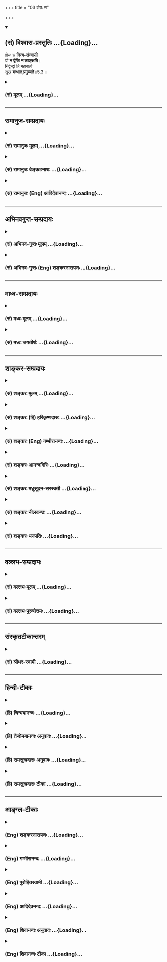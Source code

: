 +++
title = "03 ज्ञेयः स"

+++
<div class="js_include" newlevelforh1="2" title="(सं) विश्वास-प्रस्तुतिः" unfilled url="/mahAbhAratam/vyAsaH/shlokashaH/06-bhIShma-parva/03-bhagavad-gItA-parva/saMskRtam/vishvAsa-prastutiH/05_karma-saMnyAsa-yogaH/03_jneyaH_sa.md">
<details open><summary><h2>(सं) विश्वास-प्रस्तुतिः ...{Loading}...</h2></summary>

ज्ञेयः स **नित्य-संन्यासी**  
यो **न द्वेष्टि न काङ्क्षति**।  
निर्द्वन्द्वो हि महाबाहो  
सुखं **बन्धात् प्रमुच्यते**॥5.3॥
</details>
</div>
<div class="js_include collapsed" newlevelforh1="3" title="(सं) मूलम्" unfilled url="/mahAbhAratam/vyAsaH/shlokashaH/06-bhIShma-parva/03-bhagavad-gItA-parva/saMskRtam/mUlam/05_karma-saMnyAsa-yogaH/03_jneyaH_sa.md">
<details><summary><h3>(सं) मूलम् ...{Loading}...</h3></summary>

ज्ञेयः स नित्यसंन्यासी यो न द्वेष्टि न काङ्क्षति।  
निर्द्वन्द्वो हि महाबाहो सुखं बन्धात्प्रमुच्यते।।5.3।।
</details>
</div>


_________________
## रामानुज-सम्प्रदायः
<div class="js_include collapsed" newlevelforh1="3" title="(सं) रामानुजः मूलम्" unfilled url="/mahAbhAratam/vyAsaH/shlokashaH/06-bhIShma-parva/03-bhagavad-gItA-parva/saMskRtam/rAmAnujaH/mUlam/05_karma-saMnyAsa-yogaH/03_jneyaH_sa.md">
<details><summary><h3>(सं) रामानुजः मूलम् ...{Loading}...</h3></summary>

।।5.3।।**यः** कर्मयोगी तदन्तर्गतात्मानुभवतृप्तः तद्व्यतिरिक्तं किमपि **न
काङ्क्षति** तत एव किमपि न द्वेष्टि तत एव द्वन्द्वसहः च **स
नित्यसंन्यासी** नित्यज्ञाननिष्ठ इति **ज्ञेयः।** स हि सुकरकर्मयोगनिष्ठतया
**सुखं बन्धात्** **प्रमुच्यते। ज्ञानयोगकर्मयोगयोः आत्मप्राप्तिसाधनभावे
अन्योन्यनैरपेक्ष्यम् आह**

</details>
</div>
<div class="js_include collapsed" newlevelforh1="3" title="(सं) रामानुजः वेङ्कटनाथः" unfilled url="/mahAbhAratam/vyAsaH/shlokashaH/06-bhIShma-parva/03-bhagavad-gItA-parva/saMskRtam/rAmAnujaH/venkaTanAthaH/05_karma-saMnyAsa-yogaH/03_jneyaH_sa.md">
<details><summary><h3>(सं) रामानुजः वेङ्कटनाथः ...{Loading}...</h3></summary>

  
  
।।5.3।। द्वयोः श्रेयस्साधनत्वाविशेषे कर्मयोग एव विशिष्यत इति
प्रतिज्ञामात्रम् तत्र हेत्वाकाङ्क्षायां सौकर्याख्यं हेतुमाहेत्याहकुत
इत्यत्राहेतिज्ञेयः इति श्लोकोनित्यसन्न्यासी इत्येतावता ज्ञानयोगनिष्ठविषय
इति न मन्तव्यङ्कर्मयोगो विशिष्यते 5।2 इति प्रतिज्ञाय ज्ञानयोगनिष्ठस्य
सुखेन मोक्षोक्तेरसङ्गतत्वात्सन्न्यासस्तु महाबाहो दुःखमाप्तुमयोगतः 5।6
इति वक्ष्यमाणविरोधाच्च। अतः कर्मयोगनिष्ठस्यैवप्रशंसेयमित्यभिप्रायेणाह यः
कर्मयोगीति। काङ्क्षाया बाह्यमात्रविषयत्वव्यञ्जनार्थं तद्धेयत्वार्थं
चतदन्तर्गतात्मानुभवतृप्त इत्युक्तम्। काङ्क्षा हि प्रतिहन्यमाना
द्वेषहेतुरित्यभिप्रायेणतत एव किमपि न द्वेष्टीति व्युत्क्रमेण
व्याख्यातम्। द्वन्द्वस्वरूपनिवृत्तिव्युदासाय द्वन्द्वसहशब्दः। तत एव
द्वन्द्वसहश्चेति रागद्वेषवतो द्वन्द्वतितिक्षा नशक्येति भावः।
नित्यसन्न्यासित्वे हिशब्दस्य हेतुपरत्वव्यञ्जनायस हीत्युक्तम्।
सुखशब्दोऽत्र सौकर्यपर इत्याह सुकरकर्मयोगनिष्ठतयेति।  
  

</details>
</div>
<div class="js_include collapsed" newlevelforh1="3" title="(सं) रामानुजः (Eng) आदिदेवानन्दः" unfilled url="/mahAbhAratam/vyAsaH/shlokashaH/06-bhIShma-parva/03-bhagavad-gItA-parva/saMskRtam/rAmAnujaH/english/AdidevAnandaH/05_karma-saMnyAsa-yogaH/03_jneyaH_sa.md">
<details><summary><h3>(सं) रामानुजः (Eng) आदिदेवानन्दः ...{Loading}...</h3></summary>

5.3 That Karma Yogin, who, being satisfied with the experience of the self implied in Karma Yoga, does not desire anything different therefrom and conseently does not hate anything, and who, because of this,
resignedly endures the pairs of opposites - he should be understood as ever given to renunciation, i.e., even devoted to Jnana Yoga. Such a one therefore is freed from bondage because of his being firmly devoted to Karma Yoga which is easy to practise. The independence of Jnana Yoga and Karma Yoga from each other as means for attainment of the self is now declared.

</details>
</div>


_________________
## अभिनवगुप्त-सम्प्रदायः
<div class="js_include collapsed" newlevelforh1="3" title="(सं) अभिनव-गुप्तः मूलम्" unfilled url="/mahAbhAratam/vyAsaH/shlokashaH/06-bhIShma-parva/03-bhagavad-gItA-parva/saMskRtam/abhinava-guptaH/mUlam/05_karma-saMnyAsa-yogaH/03_jneyaH_sa.md">
<details><summary><h3>(सं) अभिनव-गुप्तः मूलम् ...{Loading}...</h3></summary>

।।5.3।। ज्ञेय इति। अतश्च स एव सार्वकालिकः संन्यासी येन मनसो
अभिलाषप्रद्वेषौ संन्यस्तौ। यतोऽस्य द्वन्द्वेभ्यः क्रोधमोहादिभ्यो
निष्क्रान्ता धीः स सुखं प्रमुच्यत +++(K omit प्र )+++ एव।

</details>
</div>
<div class="js_include collapsed" newlevelforh1="3" title="(सं) अभिनव-गुप्तः (Eng) शङ्करनारायणः" unfilled url="/mahAbhAratam/vyAsaH/shlokashaH/06-bhIShma-parva/03-bhagavad-gItA-parva/saMskRtam/abhinava-guptaH/english/shankaranArAyaNaH/05_karma-saMnyAsa-yogaH/03_jneyaH_sa.md">
<details><summary><h3>(सं) अभिनव-गुप्तः (Eng) शङ्करनारायणः ...{Loading}...</h3></summary>

5.3 Jneyah etc. Therefore he alone is all the time man-of-renunciation,
by whom both desire and hatred have been renounced from his mind.
Because his intellect has come out of the pairs of anger, delusion and
others, he is released just easily.

</details>
</div>


_________________
## माध्व-सम्प्रदायः
<div class="js_include collapsed" newlevelforh1="3" title="(सं) मध्वः मूलम्" unfilled url="/mahAbhAratam/vyAsaH/shlokashaH/06-bhIShma-parva/03-bhagavad-gItA-parva/saMskRtam/madhvaH/mUlam/05_karma-saMnyAsa-yogaH/03_jneyaH_sa.md">
<details><summary><h3>(सं) मध्वः मूलम् ...{Loading}...</h3></summary>

।।5.3।। सन्न्यासशब्दार्थमाह ज्ञेय इति। सन्न्यासस्य निश्श्रेयसकरत्वं
ज्ञापयितुं तच्छब्दार्थ स्मारयति ज्ञेय इति।

</details>
</div>
<div class="js_include collapsed" newlevelforh1="3" title="(सं) मध्वः जयतीर्थः" unfilled url="/mahAbhAratam/vyAsaH/shlokashaH/06-bhIShma-parva/03-bhagavad-gItA-parva/saMskRtam/madhvaH/jayatIrthaH/05_karma-saMnyAsa-yogaH/03_jneyaH_sa.md">
<details><summary><h3>(सं) मध्वः जयतीर्थः ...{Loading}...</h3></summary>

।।5.3।। ज्ञेयः इत्यस्यापव्याख्यानं दूषयन् तात्पर्यमाह **सन्न्यासे**ति।
अर्थान्तरस्याप्रतीतेरिति भावः। ननुयदृच्छालाभसन्तुष्टः 4।22 इत्यादिनोक्तं
कामादिपरित्यागंसन्न्यासं कर्मणां 5।1 इत्यनूद्यार्जुनस्य प्रश्न
इत्युक्तम्। ततश्च जानात्येवासौ सन्न्यासशब्दार्थमिति न तं प्रति स
वक्तव्यः। तथा च पूर्वपक्ष्युत्प्रेक्षित एवास्यार्थ इत्यत आह
**सन्न्यासस्ये**ति। सन्न्यासः कर्मयोगश्च निश्श्रेयसकरावुभौ 5।2 इति
यत्सन्न्यासस्य निश्श्रेयसकरत्वमुक्तं तदुपपादयितुं ज्ञातमपि
सन्न्यासशब्दार्थं स्मारयत्यनेन। द्वेषादिवर्जनं हि सन्न्यासः। तस्य च
निश्श्रेयसकरत्वं श्रुत्यादिप्रसिद्धमेवेति। अतः सन्न्यासशब्दार्थकथन एव
तात्पर्याभावान्नानुपपत्तिरित्यर्थः। ज्ञापकं चास्यार्थस्यास्तीत्याह
**ज्ञेय** इतीति। ज्ञेयः स्मर्तव्य इत्यनेनोक्तमित्यर्थः। योगस्य तु
निश्श्रेयसकरत्वमुत्तरवाक्य एव सेत्स्यति।

</details>
</div>


_________________
## शाङ्कर-सम्प्रदायः
<div class="js_include collapsed" newlevelforh1="3" title="(सं) शङ्करः मूलम्" unfilled url="/mahAbhAratam/vyAsaH/shlokashaH/06-bhIShma-parva/03-bhagavad-gItA-parva/saMskRtam/shankaraH/mUlam/05_karma-saMnyAsa-yogaH/03_jneyaH_sa.md">
<details><summary><h3>(सं) शङ्करः मूलम् ...{Loading}...</h3></summary>

।।5.3।। **ज्ञेयः** ज्ञातव्यः स कर्मयोगी **नित्यसंन्यासी** इति **यो न
द्वेष्टि** किञ्चित् न **काङ्क्षति** दुःखसुखे तत्साधने च। एवंविधो यः
कर्मणि वर्तमानोऽपि स नित्यसंन्यासी इति ज्ञातव्यः इत्यर्थः।
**निर्द्वन्द्वः** द्वन्द्ववर्जितः **हि** यस्मात् **महाबाहो सुखं
बन्धात्** अनायासेन **प्रमुच्यते**।। संन्यासकर्मयोगयोः
भिन्नपुरुषानुष्ठेययोः विरुद्धयोः फलेऽपि विरोधो युक्तः न तु उभयोः
निःश्रेयसकरत्वमेव इति प्राप्ते इदम् उच्यते

</details>
</div>
<div class="js_include collapsed" newlevelforh1="3" title="(सं) शङ्करः (हि) हरिकृष्णदासः" unfilled url="/mahAbhAratam/vyAsaH/shlokashaH/06-bhIShma-parva/03-bhagavad-gItA-parva/saMskRtam/shankaraH/hindI/harikRShNadAsaH/05_karma-saMnyAsa-yogaH/03_jneyaH_sa.md">
<details><summary><h3>(सं) शङ्करः (हि) हरिकृष्णदासः ...{Loading}...</h3></summary>

।।5.3।। ( कर्मयोग श्रेष्ठ ) कैसे है इसपर कहते हैं उस कर्मयोगीको सदा
संन्यासी ही समझना चाहिये कि जो न तो द्वेष करता है और न किसी वस्तुकी
आकाङ्क्षा ही करता है। अर्थात् जो सुख दुःख और उनके साधनोंमें उक्त
प्रकारसे रागद्वेषरहित हो गया है वह कर्ममें बर्तता हुआ भी सदा संन्यासी ही
है ऐसे समझना चाहिये। क्योंकि हे महाबाहो रागद्वेषादि द्वन्द्वोंसे रहित
हुआ पुरुष सुखपूर्वक अनायास ही बन्धनसे मुक्त हो जाता है।

</details>
</div>
<div class="js_include collapsed" newlevelforh1="3" title="(सं) शङ्करः (Eng) गम्भीरानन्दः" unfilled url="/mahAbhAratam/vyAsaH/shlokashaH/06-bhIShma-parva/03-bhagavad-gItA-parva/saMskRtam/shankaraH/english/gambhIrAnandaH/05_karma-saMnyAsa-yogaH/03_jneyaH_sa.md">
<details><summary><h3>(सं) शङ्करः (Eng) गम्भीरानन्दः ...{Loading}...</h3></summary>

5.3 For, O mighty-armed one, he who is free from duality becomes easily
freed from bondage. That performer of Karma-yoga, yah, who; na dvesti,
does not hate anything; and na kanksati, does not crave; jneyah, should
be known; as nitya-sannyasi, a man of constant \[A man of constant
renunciation: He is a man of renunciation ever before the realization of
the actionless Self.\] renunciation. The meaning is that he who
continues to be like this in the midst of sorrow, happiness and their
sources should be known as a man of constant renunciation, even though
engaged in actions. Hi, for; mahabaho, O mighty-armed one; nirdvandvah,
one who is free from duality; pramucyate, becomes freed; sukham, easily,
without trouble; bandhat, from bondage. It is reasonable that in the
case of renunciation and Karma-yoga, which are opposed to each other and
can be undertaken by different persons, there should be opposition even
between their results; but it canot be that both of them surely lead to
Liberation. When such a estion arises, this is the answer stated:

</details>
</div>
<div class="js_include collapsed" newlevelforh1="3" title="(सं) शङ्करः आनन्दगिरिः" unfilled url="/mahAbhAratam/vyAsaH/shlokashaH/06-bhIShma-parva/03-bhagavad-gItA-parva/saMskRtam/shankaraH/AnandagiriH/05_karma-saMnyAsa-yogaH/03_jneyaH_sa.md">
<details><summary><h3>(सं) शङ्करः आनन्दगिरिः ...{Loading}...</h3></summary>

।।5.3।। कर्म हि बन्धकारणं प्रसिद्धं तत्कथं निःश्रेयसकरं स्यादिति शङ्कते
**कस्मादिति।** अकर्त्रात्मविज्ञानात्प्रागपि सर्वदासौ संन्यासी ज्ञेयो यो
रागद्वेषौ क्वचिदपि न करोतीत्याह **इत्याहेति।** यथानुष्ठीयमानानि कर्माणि
संन्यासिनं न निबध्नन्ति कृतानि च वैराग्येन्द्रियसंयमादिना निवर्तन्ते
तथैवानभिसंहितफलानि नित्यनैमित्तिकानि योगिनमपि न निबध्नन्ति निवर्तयन्ति च
संचितं दुरितमित्यभिप्रेत्याह **निर्द्वन्द्वो हीति।** कर्मयोगिनो
नित्यसंन्यासित्वज्ञानमन्यथाज्ञानत्वान्मिथ्याज्ञानमित्याशङ्क्याह **एवंविध
इति।** कर्मिणोऽपि रागद्वेषाभावेन संन्यासित्वं ज्ञातुमुचितमित्यर्थः।
रागद्वेषरहितस्यानायासेन बन्धप्रध्वंससिद्धेश्च युक्तं तस्य
संन्यासित्वमित्याह **निर्द्वन्द्व इति।**

</details>
</div>
<div class="js_include collapsed" newlevelforh1="3" title="(सं) शङ्करः मधुसूदन-सरस्वती" unfilled url="/mahAbhAratam/vyAsaH/shlokashaH/06-bhIShma-parva/03-bhagavad-gItA-parva/saMskRtam/shankaraH/madhusUdana-sarasvatI/05_karma-saMnyAsa-yogaH/03_jneyaH_sa.md">
<details><summary><h3>(सं) शङ्करः मधुसूदन-सरस्वती ...{Loading}...</h3></summary>

।।5.3।। तमेव कर्मयोगं स्तौति त्रिभिः स कर्मणि प्रवृत्तोऽपि नित्यं
संन्यासीति ज्ञेयः। कोऽसौ। यो न द्वेष्टि भगवदर्पणबुद्ध्या क्रियमाणं कर्म
निष्फलत्वशङ्क्या न काङ्क्षति स्वर्गादिकम्। निर्द्वन्द्वो रागद्वेषरहितः
हि यस्मात्सुखमनायासेन हे महाबाहो
बन्धादन्तःकरणाशुद्धिरूपाज्ज्ञानप्रतिबन्धात्प्रमुच्यते
नित्यानित्यवस्तुविवेकादिप्रकर्षेण मुक्तोभवति।

</details>
</div>
<div class="js_include collapsed" newlevelforh1="3" title="(सं) शङ्करः नीलकण्ठः" unfilled url="/mahAbhAratam/vyAsaH/shlokashaH/06-bhIShma-parva/03-bhagavad-gItA-parva/saMskRtam/shankaraH/nIlakaNThaH/05_karma-saMnyAsa-yogaH/03_jneyaH_sa.md">
<details><summary><h3>(सं) शङ्करः नीलकण्ठः ...{Loading}...</h3></summary>

।।5.3।। ननु प्रत्यक्षः कर्मयोगिनां विक्षेपः संन्यासिनां तु स नास्तीति
कथमुच्यते कर्मयोगो विशिष्यत इत्याशङ्क्याह **ज्ञेय इति।** यो
रागद्वेषरहितः स कर्मसु स्वरूपतस्त्यक्तेष्वत्यक्तेषु वा नित्यं
संन्यास्येव। एतेन साधनभूतयोः साङ्ख्ययोगयोः रागद्वेषराहित्यकृतं
साम्यमुक्तम्। फलभूतयोस्तु
सर्वविकल्पराहित्यरूपसाम्यमनन्तरश्लोकाभ्यामुच्यते। तथापि
चित्तस्वाभाव्यात्कदा चित्संन्यासिनो रागोदये पाताशङ्कास्ति नेतरस्येति स
एव श्रेयानिति भावः। यद्यप्येवं तथापि हि प्रसिद्धं निर्द्वन्द्वो
द्वन्द्वं सत्यानृतयोरात्मानात्मनोर्मिथुनं परस्पराध्यासस्तद्रहितः साङ्ख्यो
रागाद्युदयहेतोरज्ञानस्यात्यन्तोच्छेदात्। सुखं कर्मकरणायासंविनापि
बन्धात्संसारात्केवलज्ञानेनैव मुच्यते न कर्माण्यपेक्षते। यद्वा
निर्द्वन्द्वोद्वन्द्वं वै मिथुनं तस्माद्वन्द्वान्मिथुनं प्रजायते इति
श्रुतेर्द्वन्द्वं स्त्रीपुंसयोर्मिथुनं तद्रहितः स्त्र्यादित्यागी
संन्यासी अनायासेन मुच्यते। रागादिजयस्योभयत्र तुल्यत्वात्। अत्रच
कुटुम्बभरणवैयग्र्याभावात्सुखं मुच्यत इत्यर्थः।

</details>
</div>
<div class="js_include collapsed" newlevelforh1="3" title="(सं) शङ्करः धनपतिः" unfilled url="/mahAbhAratam/vyAsaH/shlokashaH/06-bhIShma-parva/03-bhagavad-gItA-parva/saMskRtam/shankaraH/dhanapatiH/05_karma-saMnyAsa-yogaH/03_jneyaH_sa.md">
<details><summary><h3>(सं) शङ्करः धनपतिः ...{Loading}...</h3></summary>

।।5.3।। तत्र हेतुमाह **ज्ञेय इति।** स निषकामकर्मयोगी नित्यं संन्यासी
ज्ञातव्यः। यत्तु यदोयोगात्तदोऽध्याहारः। सनित्यसंन्यासीत्येकं पदम्।
नित्यैः कर्मभिः सह वर्तत इति सनित्यः स चासौ संन्यासी चेति तन्न। स
इत्येनेनैव नित्यादिकर्मानुष्ठातुर्लामेनाध्याहारस्य क्लिष्टकल्पनायाश्च
वैयर्थ्यात्। नित्यसंन्यासीति विवक्षितार्थालाभाच्च। केऽसौ यो न द्वेष्टि
दुःखं तत्साधनं च सुखं तत्साधनं च नाकाङ्क्षति
रागद्वेषराहित्यरुपसंन्यासगुणयोगात् अयमपि संन्यासीति भावः। एतेन
द्वेषमूलकानि श्येनादीनि नानुतिष्ठति स्वर्गादिफलाकाङ्क्षप्रयुक्तानि
ज्योतिष्टोमादीन्यपि। तस्मात्संन्यासगुणयोगादयमपि संन्यासीति भाव इति
प्रत्युक्तम्। क्रियायाः कर्ममात्रसाकाङ्क्षत्वेनास्यार्थस्यार्थिकत्वात्।
श्येनाद्यननुष्ठानमात्रेण सर्वत्र रागद्वेषानिवृत्त्या
संन्यासिगुणयोगासिद्धेः। अत्रादिपदाभ्यां आभिचारिककर्मणां अग्निष्टोमादीनां
चैव लाभः श्येनादिसमभिव्याहारात् द्वेषेत्यादिना विशेषितत्वाच्च।
यद्यादिपदाभ्यां भाष्योक्तमपि लभ्यत इत्याग्रहस्तर्हि तेनैव निर्वाहे
कृतमनया कुसष्ट्या। यत्तु न द्वेष्टि भगवदर्पणबुद्य्धा क्रियमाणं कर्म
निष्फलत्वशङ्क्येति तच्चिन्त्यम्। संकोचे मानाभावात्
संन्यासिगुणयोगालाभाच्च। हि
यस्मात्सुखदुःखराग्द्वेषशीतोष्णादिद्वन्द्ववर्जितः सुखमनायासेनैव
बन्धात्संसाराज्ज्ञानप्राप्त्या प्रमुच्यते यथा त्वं
महाबाहुत्वादस्माद्युद्धादनायासेनैव मोक्ष्यसे तथेति द्योतयन्नाह
**महाबाहो** इति। यत्तु यद्यप्येवं तथापि हि प्रसिद्धं निर्द्वन्द्वः
द्वन्द्वं सत्यानृतयोरात्मानात्मनोर्मिथुनं परस्पराध्यासः तद्रहितः साङ्ख्यः
रागाद्युदयहेतोरज्ञानस्यात्यन्तोच्छेदात् सुखं कर्मकरणायासं विनापि बन्धात्
केवलेन ज्ञानेनैव मुच्यते न कर्माण्यपेक्षते। यद्वाद्वन्द्वं वै मिथुनं
तस्माद्वन्द्वामिन्थुनं प्रजायते इति श्रुतेर्द्वन्द्वं
स्त्रीपुंसयोर्मिथुनं तद्रहितः स्त्र्यादित्यागी संन्यासी अनायासेन
मुच्यते। रागादिभयस्योभयत्र तुल्यत्वात् अत्र च कुटुम्बभरणवैयग्र्याभावात्
सुखं मुच्यत इत्यर्थ इति व्याचख्युः तत्प्रकरणविरोधादुपेक्ष्यम्।

</details>
</div>


_________________
## वल्लभ-सम्प्रदायः
<div class="js_include collapsed" newlevelforh1="3" title="(सं) वल्लभः मूलम्" unfilled url="/mahAbhAratam/vyAsaH/shlokashaH/06-bhIShma-parva/03-bhagavad-gItA-parva/saMskRtam/vallabhaH/mUlam/05_karma-saMnyAsa-yogaH/03_jneyaH_sa.md">
<details><summary><h3>(सं) वल्लभः मूलम् ...{Loading}...</h3></summary>

।।5.3।। योगमार्गरीत्या कर्मकार्यपि
विवक्ष्यमाणलक्षणश्चेन्नित्यसन्न्यास्येवेत्याह ज्ञेय इति। यो
योगमार्गीयबुद्ध्या कर्मकर्त्ता निर्द्वन्द्वः लाभालाभादिजयाजयादिशून्यः।
तदाह न द्वेष्टि काम्यं कर्म न च कर्ममात्रे फलं काङ्क्षति किन्तु करोत्येव
तथा स द्वन्द्वसन्न्यसनान्नित्यसन्न्यासी भगवन्निष्ठतया करणाद्योग्यपि
नित्यस्न्न्यास्येवेति तत्कर्मबन्धात्प्रमुक्त एव सुखं यथा भवति तथा इति।
अतो महाबाहुभ्यां तथैव तवोचितमिति भावः।

</details>
</div>
<div class="js_include collapsed" newlevelforh1="3" title="(सं) वल्लभः पुरुषोत्तमः" unfilled url="/mahAbhAratam/vyAsaH/shlokashaH/06-bhIShma-parva/03-bhagavad-gItA-parva/saMskRtam/vallabhaH/puruShottamaH/05_karma-saMnyAsa-yogaH/03_jneyaH_sa.md">
<details><summary><h3>(सं) वल्लभः पुरुषोत्तमः ...{Loading}...</h3></summary>

  
  
।।5.3।। अथ श्रेयोरूपप्रश्नोत्तरमाह सर्वत्यागरूपम् ज्ञेय इति। यः सन्न्यासी
सर्वत्यागवान् सर्वं त्यक्त्वैतयोर्मध्ये नैकं कमपि द्वेष्टि न चैकं
कमप्याकाङ्क्षति स नित्यं ज्ञेयो ज्ञातुं योग्यः। मदीयत्वेनेति शेषः। हे
महाबाहो सर्वकरणसमर्थ हि निश्चयेन निर्द्वन्द्वः कर्म
सन्न्यासयोगयोर्मदाज्ञातिरेकेण भिन्नज्ञानरहितो बन्धात् तत्फलजात्सुखं
प्रमुच्यते। मोक्षे प्रकर्षः मदाज्ञाकरणेऽहं प्रसन्नो भवामीति भावः।  
  

</details>
</div>


_________________
## संस्कृतटीकान्तरम्
<div class="js_include collapsed" newlevelforh1="3" title="(सं) श्रीधर-स्वामी" unfilled url="/mahAbhAratam/vyAsaH/shlokashaH/06-bhIShma-parva/03-bhagavad-gItA-parva/saMskRtam/shrIdhara-svAmI/05_karma-saMnyAsa-yogaH/03_jneyaH_sa.md">
<details><summary><h3>(सं) श्रीधर-स्वामी ...{Loading}...</h3></summary>

।।5.3।। कुत इत्यपेक्षायां संन्यासित्वेन कर्मयोगं स्तुवन् तस्य
श्रेष्ठत्वं दर्शयति **ज्ञेय इति।** रागद्वेषादिराहित्येन परमेश्वरार्थं
कर्माणि योऽनुतिष्ठति स नित्यं कर्मानुष्ठानकालेऽपि संन्यासीत्येव ज्ञेयः।
तत्र हेतुः निर्द्वन्द्वो रागद्वेषादिशून्यो हि शुद्धचित्तो ज्ञानद्वारा
सुखमनायासेन संसारात्प्रमुच्यते।

</details>
</div>


_________________
## हिन्दी-टीकाः
<div class="js_include collapsed" newlevelforh1="3" title="(हि) चिन्मयानन्दः" unfilled url="/mahAbhAratam/vyAsaH/shlokashaH/06-bhIShma-parva/03-bhagavad-gItA-parva/hindI/chinmayAnandaH/05_karma-saMnyAsa-yogaH/03_jneyaH_sa.md">
<details><summary><h3>(हि) चिन्मयानन्दः ...{Loading}...</h3></summary>

।।5.3।। इस श्लोक में स्वयं भगवान् ही कर्मयोग के श्रेष्ठत्व का कारण बताते
हैं। भगवान् द्वारा यहां दी हुई संन्यास की परिभाषा उसके विषय में प्रचलित
निरर्थक धारणाओं को दूर कर देती है। वेषभूषा के बाह्य आडंबर की अपेक्षा
आन्तरिक गुणों का अधिक महत्व है। श्रीकृष्ण के विचारानुसार राग और द्वेष से
रहित पुरुष ही संन्यासी कहलाने योग्य है। रागद्वेष जयपराजय सुखदुख आदि इसी
प्रकार के द्वन्द्वात्मक चक्र हैं जिन पर आरू ढ़ मन जीवन में अनेक प्रकार
के अनुभव प्राप्त करता हुआ आगे बढ़ता है। हम तुलनात्मक अध्ययन के द्वारा ही
जीवन में आनेवाली परिस्थितियों को समझ पाते हैं। अन्धकार के सन्दर्भ में ही
प्रकाश का ज्ञान होता है। किसी वस्तु के विपरीत धर्मवाली वस्तु के न होने
पर हम उस वस्तु को यथार्थ रूप मे नहीं समझ पाते। यदि वस्तुओं का ज्ञान
प्राप्त करने के लिए बुद्धि के पास तुलनात्मक अध्ययन प्रणाली ही उपलब्ध हो
तब उसका त्याग करने का अर्थ होगा विचार के साधन अन्तकरण का ही त्याग करना।
एक वाहन द्वारा सड़क पर यात्रा करना संभव है परन्तु समुद्र यात्रा नहीं।
उसके लिए उस वाहन का त्याग करके जलपोत की आवश्यकता होती है। असंख्य
नामरूपों की सृष्टि में तो बुद्धि का उपयोग किया जा सकता है। यहाँ कहा गया
है कि समस्त प्रकार के भेद दर्शनों से मुक्त हुआ अर्थात् मन और बुद्धि के
अतीत हुआ पुरुष ही सच्चा संन्यासी है। यह कोई सहज कार्य नहीं है। द्वन्द्वों
से रहित होने का अर्थ है र्मत्य जीव का सभी बन्धनों से मुक्त हो जाना।
संन्यासी की इस परिभाषा से यह नहीं समझें कि साधकों के लिए दुखपूर्ण निराशा
के जीवन को चित्रित करने का भगवान् का प्रयत्न है। अर्जुन के मन में
दीर्घकाल से अर्जित वासनाओं का संचय था। अत उसके आत्मविकास को ध्यान मे
रखकर भगवान् उसे संन्यास जीवन को स्वीकार करने की शीघ्रता से परावृत करना
चाहते हैं।

</details>
</div>
<div class="js_include collapsed" newlevelforh1="3" title="(हि) तेजोमयानन्दः अनुवादः" unfilled url="/mahAbhAratam/vyAsaH/shlokashaH/06-bhIShma-parva/03-bhagavad-gItA-parva/hindI/tejomayAnandaH/anuvAdaH/05_karma-saMnyAsa-yogaH/03_jneyaH_sa.md">
<details><summary><h3>(हि) तेजोमयानन्दः अनुवादः ...{Loading}...</h3></summary>

।।5.3।। जो पुरुष न किसी से द्वेष करता है और न किसी की आकांक्षा, वह सदा
संन्यासी ही समझने योग्य है; क्योंकि, हे महाबाहो ! द्वन्द्वों से रहित
पुरुष सहज ही बन्धन मुक्त हो जाता है।।

</details>
</div>
<div class="js_include collapsed" newlevelforh1="3" title="(हि) रामसुखदासः अनुवादः" unfilled url="/mahAbhAratam/vyAsaH/shlokashaH/06-bhIShma-parva/03-bhagavad-gItA-parva/hindI/rAmasukhadAsaH/anuvAdaH/05_karma-saMnyAsa-yogaH/03_jneyaH_sa.md">
<details><summary><h3>(हि) रामसुखदासः अनुवादः ...{Loading}...</h3></summary>

।।5.3।। हे महाबाहो ! जो मनुष्य न किसीसे द्वेष करता है और न किसीकी
आकाङ्क्षा करता है; वह (कर्मयोगी) सदा संन्यासी समझनेयोग्य है; क्योंकि
द्वन्द्वोंसे रहित मनुष्य सुखपूर्वक संसार-बन्धनसे मुक्त हो जाता है।

</details>
</div>
<div class="js_include collapsed" newlevelforh1="3" title="(हि) रामसुखदासः टीका" unfilled url="/mahAbhAratam/vyAsaH/shlokashaH/06-bhIShma-parva/03-bhagavad-gItA-parva/hindI/rAmasukhadAsaH/TIkA/05_karma-saMnyAsa-yogaH/03_jneyaH_sa.md">
<details><summary><h3>(हि) रामसुखदासः टीका ...{Loading}...</h3></summary>

5.3।।***व्याख्या--*'महाबाहो'--'महाबाहो'** सम्बोधनके दो अर्थ होते
हैं--एक तो जिसकी भुजाएँ बड़ी और बलवान् हों अर्थात् जो शूरवीर हो; और
दूसरा, जिसके मित्र तथा भाई बड़े पुरुष हों। अर्जुनके मित्र थे
प्राणिमात्रके सुहृद् भगवान् श्रीकृष्ण और भाई थे अजातशत्रु धर्मराज
युधिष्ठिर। इसलिये यह सम्बोधन देकर भगवान् अर्जुनसे मानो यह कह रहे हैं कि
कर्मयोगके अनुसार सबकी सेवा करनेका बल तुम्हारेमें है। अतः तुम सुगमतासे
कर्मयोगका पालन कर सकते हो।

</details>
</div>


_________________
## आङ्ग्ल-टीकाः
<div class="js_include collapsed" newlevelforh1="3" title="(Eng) शङ्करनारायणः" unfilled url="/mahAbhAratam/vyAsaH/shlokashaH/06-bhIShma-parva/03-bhagavad-gItA-parva/english/shankaranArAyaNaH/05_karma-saMnyAsa-yogaH/03_jneyaH_sa.md">
<details><summary><h3>(Eng) शङ्करनारायणः ...{Loading}...</h3></summary>

5.3. That person may be considered a man of permanent renunciation, who neither hates nor desires. For, O mighty-armed ! he who is free from the pairs \[of opposites\] is easily released from bondage \[of action\].

</details>
</div>
<div class="js_include collapsed" newlevelforh1="3" title="(Eng) गम्भीरानन्दः" unfilled url="/mahAbhAratam/vyAsaH/shlokashaH/06-bhIShma-parva/03-bhagavad-gItA-parva/english/gambhIrAnandaH/05_karma-saMnyAsa-yogaH/03_jneyaH_sa.md">
<details><summary><h3>(Eng) गम्भीरानन्दः ...{Loading}...</h3></summary>

5.3 He who does not hate and does not crave should be known as a man of constant renunciation.

</details>
</div>
<div class="js_include collapsed" newlevelforh1="3" title="(Eng) पुरोहितस्वामी" unfilled url="/mahAbhAratam/vyAsaH/shlokashaH/06-bhIShma-parva/03-bhagavad-gItA-parva/english/purohitasvAmI/05_karma-saMnyAsa-yogaH/03_jneyaH_sa.md">
<details><summary><h3>(Eng) पुरोहितस्वामी ...{Loading}...</h3></summary>

5.3 He is a true ascetic who never desires or dislikes, who is uninfluenced by the opposites and is easily freed from bondage.

</details>
</div>
<div class="js_include collapsed" newlevelforh1="3" title="(Eng) आदिदेवनन्दः" unfilled url="/mahAbhAratam/vyAsaH/shlokashaH/06-bhIShma-parva/03-bhagavad-gItA-parva/english/AdidevanandaH/05_karma-saMnyAsa-yogaH/03_jneyaH_sa.md">
<details><summary><h3>(Eng) आदिदेवनन्दः ...{Loading}...</h3></summary>

5.3 He who neither hates nor desires and is beyond the pairs of opposites is to be understood as an ever-renouncer. Hence, he is easily set free from bondage, O Arjuna.

</details>
</div>
<div class="js_include collapsed" newlevelforh1="3" title="(Eng) शिवानन्दः अनुवादः" unfilled url="/mahAbhAratam/vyAsaH/shlokashaH/06-bhIShma-parva/03-bhagavad-gItA-parva/english/shivAnandaH/anuvAdaH/05_karma-saMnyAsa-yogaH/03_jneyaH_sa.md">
<details><summary><h3>(Eng) शिवानन्दः अनुवादः ...{Loading}...</h3></summary>

5.3 He should be known as a perpertual Sannyasi who neither hates nor desires; for, free from the pairs of opposites, O mighty-armed Arjuna,
he is easily set free from bondage.

</details>
</div>
<div class="js_include collapsed" newlevelforh1="3" title="(Eng) शिवानन्दः टीका" unfilled url="/mahAbhAratam/vyAsaH/shlokashaH/06-bhIShma-parva/03-bhagavad-gItA-parva/english/shivAnandaH/TIkA/05_karma-saMnyAsa-yogaH/03_jneyaH_sa.md">
<details><summary><h3>(Eng) शिवानन्दः टीका ...{Loading}...</h3></summary>

5.3 ज्ञेयः should be known; सः he; नित्यसंन्यासी perpetual ascetic; यः
who; न not; द्वेष्टि hates; न not; काङ्क्षति desires; निर्द्वन्द्वः one free from the pairs of opposites; हि verily; महाबाहो O mightyarmed;
सुखम् easily; बन्धात् from bondage; प्रमुच्यते is set free.Commentary A man does not become a Sannyasi by merely giving up actions because of laziness or ignorance or some family arrel or calamity or unemployment.
A true Sannyasi is not a hypocritical coward.The Karma Yogi who neither hates pain and the objects which give him pain; nor desires pleasure and the objects that give him pleasure; who has neither attachment nor aversion to any senseobject and who has risen above the pairs of heat and cold; joy and sorrow; success and failure; victory and defeat; gain and loss; praise and censure; honour and dishonour; should be known as a perpetual Sannyasi though he is ever engaged in action.One need not have taken Sannyasa formally but if he has the above mental attitutde; he is a perpetual Sannyasi. Mere ochrecoloured robe cannot make one a Sannyasi. What is wanted is a pure heart with true renunciation of egoism and desires. Physical renunciation of objects is no renunciation at all. (Cf.VI.1)

</details>
</div>
